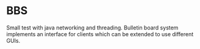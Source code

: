 # BBS
Small test with java networking and threading. Bulletin board system implements an interface for clients which can be extended to use different GUIs.
